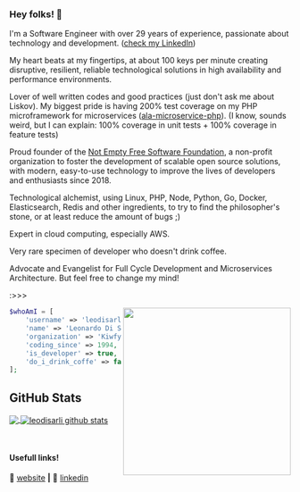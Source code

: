 ### Hey folks! 👋

I'm a Software Engineer with over 29 years of experience, passionate about technology and development. ([check my LinkedIn](https://www.linkedin.com/in/disarli))

My heart beats at my fingertips, at about 100 keys per minute creating disruptive, resilient, reliable technological solutions in high availability and performance environments.

Lover of well written codes and good practices (just don't ask me about Liskov). My biggest pride is having 200% test coverage on my PHP microframework for microservices ([ala-microservice-php](https://github.com/kiwfy/ala-microservice-php)). (I know, sounds weird, but I can explain: 100% coverage in unit tests + 100% coverage in feature tests)

Proud founder of the [Not Empty Free Software Foundation](https://github.com/not-empty), a non-profit organization to foster the development of scalable open source solutions, with modern, easy-to-use technology to improve the lives of developers and enthusiasts since 2018.

Technological alchemist, using Linux, PHP, Node, Python, Go, Docker, Elasticsearch, Redis and other ingredients, to try to find the philosopher's stone, or at least reduce the amount of bugs ;)

Expert in cloud computing, especially AWS.

Very rare specimen of developer who doesn't drink coffee.

Advocate and Evangelist for Full Cycle Development and Microservices Architecture. But feel free to change my mind!

:>>>

<img align="right" width="300" src="https://raw.github.com/leodisarli/leodisarli/master/assets/programming.gif" />

```php
$whoAmI = [
    'username' => 'leodisarli',
    'name' => 'Leonardo Di Sarli',
    'organization' => 'Kiwfy Software Foundation',
    'coding_since' => 1994,
    'is_developer' => true,
    'do_i_drink_coffe' => false,
];
```

## **GitHub Stats**

<a href="https://github.com/leodisarli">
  <img align="center" src="https://github-readme-stats.vercel.app/api/top-langs/?username=leodisarli&theme=dracula&hide_langs_below=1&langs_count=10&layout=compact" />
</a>

<a href="https://github.com/leodisarli">
 <img align="center" src="https://github-readme-stats.vercel.app/api?username=leodisarli&show_icons=true&theme=dracula&line_height=27&include_all_commits=1&count_private=true" alt="leodisarli github stats"/>
</a>

[website]: https://disarli.com.br/
[linkedin]: https://www.linkedin.com/in/disarli/
<br>

#### Usefull links!

🏡 [website][website] **|** 
👔 [linkedin][linkedin]
